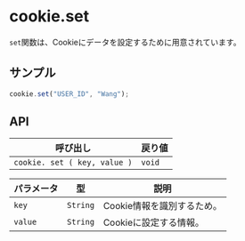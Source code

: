# cookie.set

`set`関数は、Cookieにデータを設定するために用意されています。

## サンプル

```javascript
cookie.set("USER_ID", "Wang");
```
## API

| 呼び出し | 戻り値 |
|---|---|
| `cookie. set ( key, value )` | `void` |

| パラメータ | 型 | 説明 |
|---|---|---|
| `key` | `String` | Cookie情報を識別するため。 |
| `value` | `String` | Cookieに設定する情報。 |